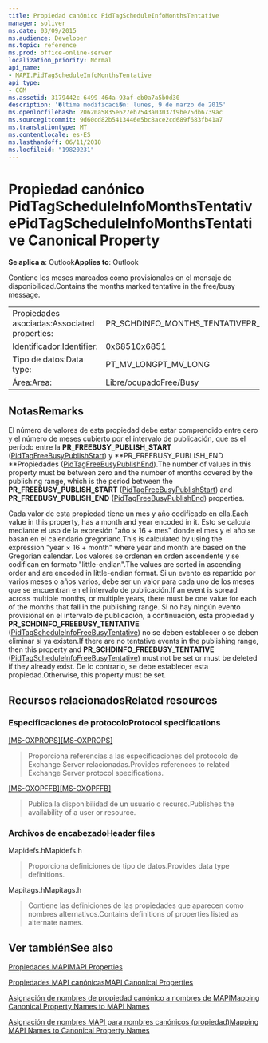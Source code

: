 ```yaml
---
title: Propiedad canónico PidTagScheduleInfoMonthsTentative
manager: soliver
ms.date: 03/09/2015
ms.audience: Developer
ms.topic: reference
ms.prod: office-online-server
localization_priority: Normal
api_name:
- MAPI.PidTagScheduleInfoMonthsTentative
api_type:
- COM
ms.assetid: 3179442c-6499-464a-93af-eb0a7a5b0d30
description: '�ltima modificaci�n: lunes, 9 de marzo de 2015'
ms.openlocfilehash: 20620a5835e627eb7543a03037f9be75db6739ac
ms.sourcegitcommit: 9d60cd82b5413446e5bc8ace2cd689f683fb41a7
ms.translationtype: MT
ms.contentlocale: es-ES
ms.lasthandoff: 06/11/2018
ms.locfileid: "19820231"
---
```

# <a name="pidtagscheduleinfomonthstentative-canonical-property"></a><span data-ttu-id="96316-103">Propiedad canónico PidTagScheduleInfoMonthsTentative</span><span class="sxs-lookup"><span data-stu-id="96316-103">PidTagScheduleInfoMonthsTentative Canonical Property</span></span>

  
  
<span data-ttu-id="96316-104">**Se aplica a**: Outlook</span><span class="sxs-lookup"><span data-stu-id="96316-104">**Applies to**: Outlook</span></span> 
  
<span data-ttu-id="96316-105">Contiene los meses marcados como provisionales en el mensaje de disponibilidad.</span><span class="sxs-lookup"><span data-stu-id="96316-105">Contains the months marked tentative in the free/busy message.</span></span>
  
|||
|:-----|:-----|
|<span data-ttu-id="96316-106">Propiedades asociadas:</span><span class="sxs-lookup"><span data-stu-id="96316-106">Associated properties:</span></span>  <br/> |<span data-ttu-id="96316-107">PR_SCHDINFO_MONTHS_TENTATIVE</span><span class="sxs-lookup"><span data-stu-id="96316-107">PR_SCHDINFO_MONTHS_TENTATIVE</span></span>  <br/> |
|<span data-ttu-id="96316-108">Identificador:</span><span class="sxs-lookup"><span data-stu-id="96316-108">Identifier:</span></span>  <br/> |<span data-ttu-id="96316-109">0x6851</span><span class="sxs-lookup"><span data-stu-id="96316-109">0x6851</span></span>  <br/> |
|<span data-ttu-id="96316-110">Tipo de datos:</span><span class="sxs-lookup"><span data-stu-id="96316-110">Data type:</span></span>  <br/> |<span data-ttu-id="96316-111">PT_MV_LONG</span><span class="sxs-lookup"><span data-stu-id="96316-111">PT_MV_LONG</span></span>  <br/> |
|<span data-ttu-id="96316-112">Área:</span><span class="sxs-lookup"><span data-stu-id="96316-112">Area:</span></span>  <br/> |<span data-ttu-id="96316-113">Libre/ocupado</span><span class="sxs-lookup"><span data-stu-id="96316-113">Free/Busy</span></span>  <br/> |
   
## <a name="remarks"></a><span data-ttu-id="96316-114">Notas</span><span class="sxs-lookup"><span data-stu-id="96316-114">Remarks</span></span>

<span data-ttu-id="96316-115">El número de valores de esta propiedad debe estar comprendido entre cero y el número de meses cubierto por el intervalo de publicación, que es el período entre la **PR_FREEBUSY_PUBLISH_START** ([PidTagFreeBusyPublishStart](pidtagfreebusypublishstart-canonical-property.md)) y **PR_FREEBUSY_PUBLISH_END **Propiedades ([PidTagFreeBusyPublishEnd](pidtagfreebusypublishend-canonical-property.md)).</span><span class="sxs-lookup"><span data-stu-id="96316-115">The number of values in this property must be between zero and the number of months covered by the publishing range, which is the period between the **PR_FREEBUSY_PUBLISH_START** ([PidTagFreeBusyPublishStart](pidtagfreebusypublishstart-canonical-property.md)) and **PR_FREEBUSY_PUBLISH_END** ([PidTagFreeBusyPublishEnd](pidtagfreebusypublishend-canonical-property.md)) properties.</span></span>
  
<span data-ttu-id="96316-116">Cada valor de esta propiedad tiene un mes y año codificado en ella.</span><span class="sxs-lookup"><span data-stu-id="96316-116">Each value in this property, has a month and year encoded in it.</span></span> <span data-ttu-id="96316-117">Esto se calcula mediante el uso de la expresión "año × 16 + mes" donde el mes y el año se basan en el calendario gregoriano.</span><span class="sxs-lookup"><span data-stu-id="96316-117">This is calculated by using the expression "year × 16 + month" where year and month are based on the Gregorian calendar.</span></span> <span data-ttu-id="96316-118">Los valores se ordenan en orden ascendente y se codifican en formato "little-endian".</span><span class="sxs-lookup"><span data-stu-id="96316-118">The values are sorted in ascending order and are encoded in little-endian format.</span></span> <span data-ttu-id="96316-119">Si un evento es repartido por varios meses o años varios, debe ser un valor para cada uno de los meses que se encuentran en el intervalo de publicación.</span><span class="sxs-lookup"><span data-stu-id="96316-119">If an event is spread across multiple months, or multiple years, there must be one value for each of the months that fall in the publishing range.</span></span> <span data-ttu-id="96316-120">Si no hay ningún evento provisional en el intervalo de publicación, a continuación, esta propiedad y **PR_SCHDINFO_FREEBUSY_TENTATIVE** ([PidTagScheduleInfoFreeBusyTentative](pidtagscheduleinfofreebusytentative-canonical-property.md)) no se deben establecer o se deben eliminar si ya existen.</span><span class="sxs-lookup"><span data-stu-id="96316-120">If there are no tentative events in the publishing range, then this property and **PR_SCHDINFO_FREEBUSY_TENTATIVE** ([PidTagScheduleInfoFreeBusyTentative](pidtagscheduleinfofreebusytentative-canonical-property.md)) must not be set or must be deleted if they already exist.</span></span> <span data-ttu-id="96316-121">De lo contrario, se debe establecer esta propiedad.</span><span class="sxs-lookup"><span data-stu-id="96316-121">Otherwise, this property must be set.</span></span>
  
## <a name="related-resources"></a><span data-ttu-id="96316-122">Recursos relacionados</span><span class="sxs-lookup"><span data-stu-id="96316-122">Related resources</span></span>

### <a name="protocol-specifications"></a><span data-ttu-id="96316-123">Especificaciones de protocolo</span><span class="sxs-lookup"><span data-stu-id="96316-123">Protocol specifications</span></span>

<span data-ttu-id="96316-124">[[MS-OXPROPS]](http://msdn.microsoft.com/library/f6ab1613-aefe-447d-a49c-18217230b148%28Office.15%29.aspx)</span><span class="sxs-lookup"><span data-stu-id="96316-124">[[MS-OXPROPS]](http://msdn.microsoft.com/library/f6ab1613-aefe-447d-a49c-18217230b148%28Office.15%29.aspx)</span></span>
  
> <span data-ttu-id="96316-125">Proporciona referencias a las especificaciones del protocolo de Exchange Server relacionadas.</span><span class="sxs-lookup"><span data-stu-id="96316-125">Provides references to related Exchange Server protocol specifications.</span></span>
    
<span data-ttu-id="96316-126">[[MS-OXOPFFB]](http://msdn.microsoft.com/library/1a527299-7211-4d27-a74c-b69bd0746320%28Office.15%29.aspx)</span><span class="sxs-lookup"><span data-stu-id="96316-126">[[MS-OXOPFFB]](http://msdn.microsoft.com/library/1a527299-7211-4d27-a74c-b69bd0746320%28Office.15%29.aspx)</span></span>
  
> <span data-ttu-id="96316-127">Publica la disponibilidad de un usuario o recurso.</span><span class="sxs-lookup"><span data-stu-id="96316-127">Publishes the availability of a user or resource.</span></span>
    
### <a name="header-files"></a><span data-ttu-id="96316-128">Archivos de encabezado</span><span class="sxs-lookup"><span data-stu-id="96316-128">Header files</span></span>

<span data-ttu-id="96316-129">Mapidefs.h</span><span class="sxs-lookup"><span data-stu-id="96316-129">Mapidefs.h</span></span>
  
> <span data-ttu-id="96316-130">Proporciona definiciones de tipo de datos.</span><span class="sxs-lookup"><span data-stu-id="96316-130">Provides data type definitions.</span></span>
    
<span data-ttu-id="96316-131">Mapitags.h</span><span class="sxs-lookup"><span data-stu-id="96316-131">Mapitags.h</span></span>
  
> <span data-ttu-id="96316-132">Contiene las definiciones de las propiedades que aparecen como nombres alternativos.</span><span class="sxs-lookup"><span data-stu-id="96316-132">Contains definitions of properties listed as alternate names.</span></span>
    
## <a name="see-also"></a><span data-ttu-id="96316-133">Ver también</span><span class="sxs-lookup"><span data-stu-id="96316-133">See also</span></span>



[<span data-ttu-id="96316-134">Propiedades MAPI</span><span class="sxs-lookup"><span data-stu-id="96316-134">MAPI Properties</span></span>](mapi-properties.md)
  
[<span data-ttu-id="96316-135">Propiedades MAPI canónicas</span><span class="sxs-lookup"><span data-stu-id="96316-135">MAPI Canonical Properties</span></span>](mapi-canonical-properties.md)
  
[<span data-ttu-id="96316-136">Asignación de nombres de propiedad canónico a nombres de MAPI</span><span class="sxs-lookup"><span data-stu-id="96316-136">Mapping Canonical Property Names to MAPI Names</span></span>](mapping-canonical-property-names-to-mapi-names.md)
  
[<span data-ttu-id="96316-137">Asignación de nombres MAPI para nombres canónicos (propiedad)</span><span class="sxs-lookup"><span data-stu-id="96316-137">Mapping MAPI Names to Canonical Property Names</span></span>](mapping-mapi-names-to-canonical-property-names.md)

